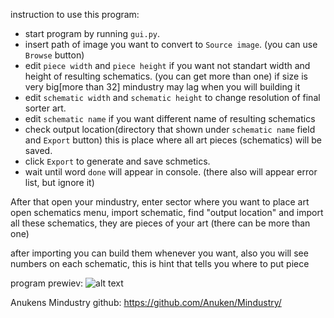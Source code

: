 instruction to use this program:
 - start program by running `gui.py`.
 - insert path of image you want to convert to `Source image`. (you can use `Browse` button)
 - edit `piece width` and `piece height` if you want not standart width and
   height of resulting schematics. (you can get more than one)
   if size is very big[more than 32] mindustry may lag when you will building it
 - edit `schematic width` and `schematic height` to change resolution of 
   final sorter art.
 - edit `schematic name` if you want different name of resulting schematics
 - check output location(directory that shown under `schematic name` field and `Export` button)
   this is place where all art pieces (schematics) will be saved.
 - click `Export` to generate and save schmetics.
 - wait until word `done` will appear in console. (there also will appear error list, but ignore it)

After that open your mindustry, enter sector where you want to place art
open schematics menu, import schematic, find "output location" and import
all these schematics, they are pieces of your art (there can be more than one)

after importing you can build them whenever you want, also you will see
numbers on each schematic, this is hint that tells you where to put piece

program prewiev:
![alt text](https://cdn.discordapp.com/attachments/391020510269669378/1015234361118965840/unknown.png)


Anukens Mindustry github: https://github.com/Anuken/Mindustry/